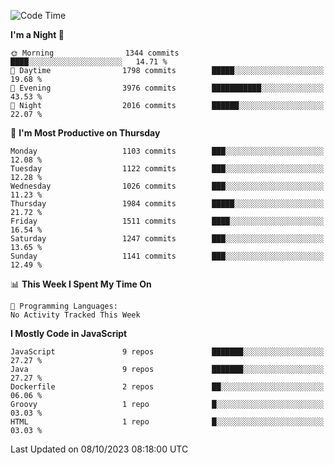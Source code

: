 <!--START_SECTION:waka-->
![Code Time](http://img.shields.io/badge/Code%20Time-1%2C311%20hrs%2031%20mins-blue)

**I'm a Night 🦉** 

```text
🌞 Morning                1344 commits        ████░░░░░░░░░░░░░░░░░░░░░   14.71 % 
🌆 Daytime                1798 commits        █████░░░░░░░░░░░░░░░░░░░░   19.68 % 
🌃 Evening                3976 commits        ███████████░░░░░░░░░░░░░░   43.53 % 
🌙 Night                  2016 commits        ██████░░░░░░░░░░░░░░░░░░░   22.07 % 
```
📅 **I'm Most Productive on Thursday** 

```text
Monday                   1103 commits        ███░░░░░░░░░░░░░░░░░░░░░░   12.08 % 
Tuesday                  1122 commits        ███░░░░░░░░░░░░░░░░░░░░░░   12.28 % 
Wednesday                1026 commits        ███░░░░░░░░░░░░░░░░░░░░░░   11.23 % 
Thursday                 1984 commits        █████░░░░░░░░░░░░░░░░░░░░   21.72 % 
Friday                   1511 commits        ████░░░░░░░░░░░░░░░░░░░░░   16.54 % 
Saturday                 1247 commits        ███░░░░░░░░░░░░░░░░░░░░░░   13.65 % 
Sunday                   1141 commits        ███░░░░░░░░░░░░░░░░░░░░░░   12.49 % 
```


📊 **This Week I Spent My Time On** 

```text
💬 Programming Languages: 
No Activity Tracked This Week
```

**I Mostly Code in JavaScript** 

```text
JavaScript               9 repos             ███████░░░░░░░░░░░░░░░░░░   27.27 % 
Java                     9 repos             ███████░░░░░░░░░░░░░░░░░░   27.27 % 
Dockerfile               2 repos             ██░░░░░░░░░░░░░░░░░░░░░░░   06.06 % 
Groovy                   1 repo              █░░░░░░░░░░░░░░░░░░░░░░░░   03.03 % 
HTML                     1 repo              █░░░░░░░░░░░░░░░░░░░░░░░░   03.03 % 
```




 Last Updated on 08/10/2023 08:18:00 UTC
<!--END_SECTION:waka-->
